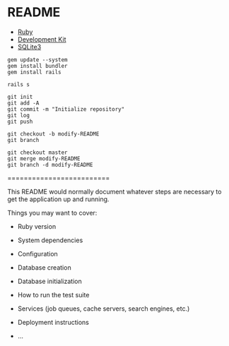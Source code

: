 # README

* [Ruby](http://http//rubyinstaller.org/)
* [Development Kit](http://rubyinstaller.org/downloads/)
* [SQLite3](https://www.sqlite.org/download.html)

```
gem update --system
gem install bundler
gem install rails
```

```
rails s
```

```
git init
git add -A
git commit -m "Initialize repository"
git log
git push

git checkout -b modify-README
git branch

git checkout master
git merge modify-README
git branch -d modify-README
```


=========================

This README would normally document whatever steps are necessary to get the
application up and running.

Things you may want to cover:

* Ruby version

* System dependencies

* Configuration

* Database creation

* Database initialization

* How to run the test suite

* Services (job queues, cache servers, search engines, etc.)

* Deployment instructions

* ...
